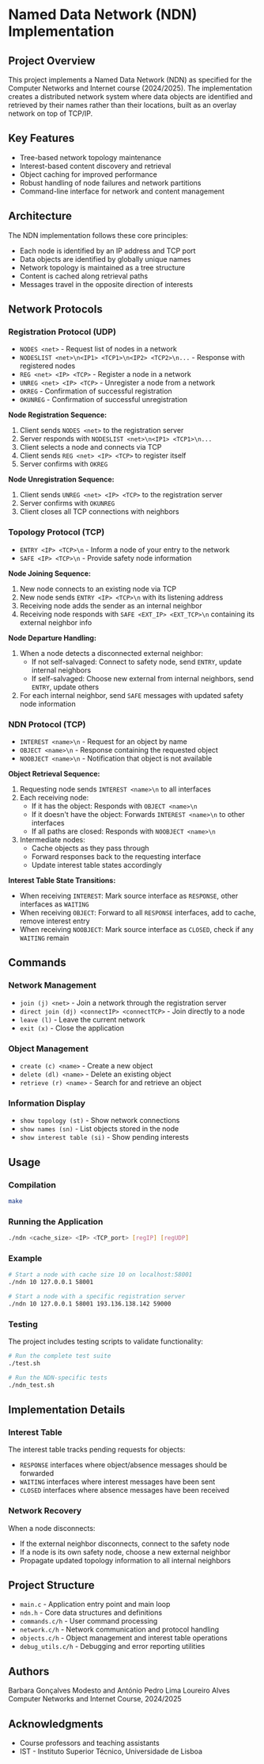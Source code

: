 # Named Data Network (NDN) Implementation

## Project Overview

This project implements a Named Data Network (NDN) as specified for the Computer Networks and Internet course (2024/2025). The implementation creates a distributed network system where data objects are identified and retrieved by their names rather than their locations, built as an overlay network on top of TCP/IP.

## Key Features

- Tree-based network topology maintenance
- Interest-based content discovery and retrieval
- Object caching for improved performance
- Robust handling of node failures and network partitions
- Command-line interface for network and content management

## Architecture

The NDN implementation follows these core principles:

- Each node is identified by an IP address and TCP port
- Data objects are identified by globally unique names
- Network topology is maintained as a tree structure
- Content is cached along retrieval paths
- Messages travel in the opposite direction of interests

## Network Protocols

### Registration Protocol (UDP)
- `NODES <net>` - Request list of nodes in a network
- `NODESLIST <net>\n<IP1> <TCP1>\n<IP2> <TCP2>\n...` - Response with registered nodes
- `REG <net> <IP> <TCP>` - Register a node in a network
- `UNREG <net> <IP> <TCP>` - Unregister a node from a network
- `OKREG` - Confirmation of successful registration
- `OKUNREG` - Confirmation of successful unregistration

**Node Registration Sequence:**
1. Client sends `NODES <net>` to the registration server
2. Server responds with `NODESLIST <net>\n<IP1> <TCP1>\n...`
3. Client selects a node and connects via TCP
4. Client sends `REG <net> <IP> <TCP>` to register itself
5. Server confirms with `OKREG`

**Node Unregistration Sequence:**
1. Client sends `UNREG <net> <IP> <TCP>` to the registration server
2. Server confirms with `OKUNREG`
3. Client closes all TCP connections with neighbors

### Topology Protocol (TCP)
- `ENTRY <IP> <TCP>\n` - Inform a node of your entry to the network
- `SAFE <IP> <TCP>\n` - Provide safety node information

**Node Joining Sequence:**
1. New node connects to an existing node via TCP
2. New node sends `ENTRY <IP> <TCP>\n` with its listening address
3. Receiving node adds the sender as an internal neighbor
4. Receiving node responds with `SAFE <EXT_IP> <EXT_TCP>\n` containing its external neighbor info

**Node Departure Handling:**
1. When a node detects a disconnected external neighbor:
   - If not self-salvaged: Connect to safety node, send `ENTRY`, update internal neighbors
   - If self-salvaged: Choose new external from internal neighbors, send `ENTRY`, update others
2. For each internal neighbor, send `SAFE` messages with updated safety node information

### NDN Protocol (TCP)
- `INTEREST <name>\n` - Request for an object by name
- `OBJECT <name>\n` - Response containing the requested object
- `NOOBJECT <name>\n` - Notification that object is not available

**Object Retrieval Sequence:**
1. Requesting node sends `INTEREST <name>\n` to all interfaces
2. Each receiving node:
   - If it has the object: Responds with `OBJECT <name>\n`
   - If it doesn't have the object: Forwards `INTEREST <name>\n` to other interfaces
   - If all paths are closed: Responds with `NOOBJECT <name>\n`
3. Intermediate nodes:
   - Cache objects as they pass through
   - Forward responses back to the requesting interface
   - Update interest table states accordingly

**Interest Table State Transitions:**
- When receiving `INTEREST`: Mark source interface as `RESPONSE`, other interfaces as `WAITING`
- When receiving `OBJECT`: Forward to all `RESPONSE` interfaces, add to cache, remove interest entry
- When receiving `NOOBJECT`: Mark source interface as `CLOSED`, check if any `WAITING` remain

## Commands

### Network Management
- `join (j) <net>` - Join a network through the registration server
- `direct join (dj) <connectIP> <connectTCP>` - Join directly to a node
- `leave (l)` - Leave the current network
- `exit (x)` - Close the application

### Object Management
- `create (c) <name>` - Create a new object
- `delete (dl) <name>` - Delete an existing object
- `retrieve (r) <name>` - Search for and retrieve an object

### Information Display
- `show topology (st)` - Show network connections
- `show names (sn)` - List objects stored in the node
- `show interest table (si)` - Show pending interests

## Usage

### Compilation
```bash
make
```

### Running the Application
```bash
./ndn <cache_size> <IP> <TCP_port> [regIP] [regUDP]
```

### Example
```bash
# Start a node with cache size 10 on localhost:58001
./ndn 10 127.0.0.1 58001

# Start a node with a specific registration server
./ndn 10 127.0.0.1 58001 193.136.138.142 59000
```

### Testing
The project includes testing scripts to validate functionality:
```bash
# Run the complete test suite
./test.sh

# Run the NDN-specific tests
./ndn_test.sh
```

## Implementation Details

### Interest Table
The interest table tracks pending requests for objects:
- `RESPONSE` interfaces where object/absence messages should be forwarded
- `WAITING` interfaces where interest messages have been sent
- `CLOSED` interfaces where absence messages have been received

### Network Recovery
When a node disconnects:
- If the external neighbor disconnects, connect to the safety node
- If a node is its own safety node, choose a new external neighbor
- Propagate updated topology information to all internal neighbors

## Project Structure
- `main.c` - Application entry point and main loop
- `ndn.h` - Core data structures and definitions
- `commands.c/h` - User command processing
- `network.c/h` - Network communication and protocol handling
- `objects.c/h` - Object management and interest table operations
- `debug_utils.c/h` - Debugging and error reporting utilities

## Authors
Barbara Gonçalves Modesto and António Pedro Lima Loureiro Alves  
Computer Networks and Internet Course, 2024/2025

## Acknowledgments
- Course professors and teaching assistants
- IST - Instituto Superior Técnico, Universidade de Lisboa